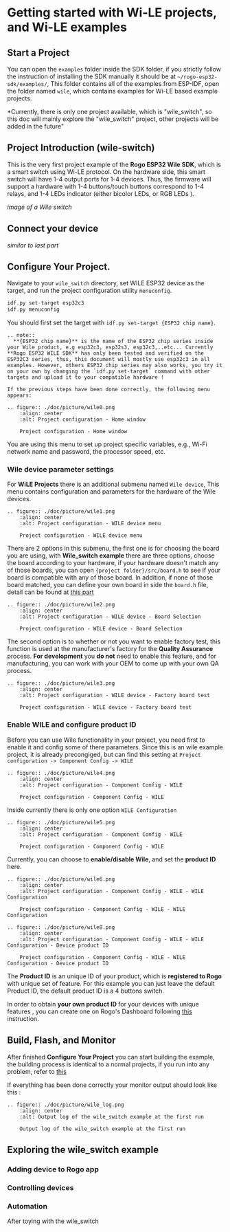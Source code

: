 # Getting started with Wi-LE projects, and Wi-LE examples 

## Start a Project
You can open the `examples` folder inside the SDK folder, if you strictly follow the instruction of installing the SDK manually it should be at `~/rogo-esp32-sdk/examples/`, This folder contains all of the examples from ESP-IDF, open the folder named `wile`, which contains examples for Wi-LE based example projects.

*Currently, there is only one project available, which is "wile_switch", so this doc will mainly explore the "wile_switch" project, other projects will be added in the future"


## Project Introduction (wile-switch)
This is the very first project example of the **Rogo ESP32 Wile SDK**, which is a smart switch using Wi-LE protocol. On the hardware side, this smart switch will have 1-4 output ports for 1-4 devices. Thus, the firmware will support a hardware with 1-4 buttons/touch buttons correspond to 1-4 relays, and 1-4 LEDs indicator (either bicolor LEDs, or RGB LEDs ).

*image of a Wile switch* 

## Connect your device
*similar to last part*

## Configure Your Project.
Navigate to your `wile_switch` directory, set WILE ESP32 device as the target, and run the project configuration utility `menuconfig`.

```c
idf.py set-target esp32c3
idf.py menuconfig
```

You should first set the target with `idf.py set-target {ESP32 chip name}`. 

```{eval-rst}
.. note::
  **{ESP32 chip name}** is the name of the ESP32 chip series inside your Wile product, e.g esp32c3, esp32s3, esp32c3,..etc... Currently **Rogo ESP32 WILE SDK** has only been tested and verified on the ESP32C3 series, thus, this document will mostly use esp32c3 in all examples. However, others ESP32 chip series may also works, you try it on your own by changing the `idf.py set-target` command with other targets and upload it to your compatible hardware !

If the previous steps have been done correctly, the following menu appears:

.. figure:: ./doc/picture/wile0.png
    :align: center
    :alt: Project configuration - Home window

    Project configuration - Home window
```
You are using this menu to set up project specific variables, e.g., Wi-Fi network name and password, the processor speed, etc.

### Wile device parameter settings  
For **WiLE Projects** there is an additional submenu named `Wile device`, This menu contains configuration and parameters for the hardware of the Wile devices. 


```{eval-rst}
.. figure:: ./doc/picture/wile1.png
    :align: center
    :alt: Project configuration - WILE device menu

    Project configuration - WILE device menu 
```

There are 2 options in this submenu, the first one is for choosing the board you are using, with **Wile_switch example** there are three options, choose the board according to your hardware, if your hardware doesn't match any of those boards, you can open `{project folder}/src/board.h` to see if your board is compatible with any of those board. In addition, if none of those board matched, you can define your own board in side the `board.h` file, detail can be found at [this part](./another-feature.md)

```{eval-rst}
.. figure:: ./doc/picture/wile2.png
    :align: center
    :alt: Project configuration - WILE device - Board Selection

    Project configuration - WILE device - Board Selection

```

The second option is to whether or not you want to enable factory test, this function is used at the manufacturer's factory for the **Quality Assurance** process. **For development** you **do not** need to enable this feature, and for manufacturing, you can work with your OEM to come up with your own QA process.     

```{eval-rst}
.. figure:: ./doc/picture/wile3.png
    :align: center
    :alt: Project configuration - WILE device - Factory board test

    Project configuration - WILE device - Factory board test

```

### Enable WILE and configure product ID

Before you can use Wile functionality in your project, you need first to enable it and config some of there parameters. Since this is an wile example project, it is already precongiged, but can find this setting at `Project configuration -> Component Config -> WILE ` 
```{eval-rst}
.. figure:: ./doc/picture/wile4.png
    :align: center
    :alt: Project configuration - Component Config - WILE

    Project configuration - Component Config - WILE

```

Inside currently there is only one option `WILE Configuration`

```{eval-rst}
.. figure:: ./doc/picture/wile5.png
    :align: center
    :alt: Project configuration - Component Config - WILE

    Project configuration - Component Config - WILE

```
Currently, you can choose to **enable/disable Wile**, and set the **product ID** here. 

```{eval-rst}
.. figure:: ./doc/picture/wile6.png
    :align: center
    :alt: Project configuration - Component Config - WILE - WILE Configuration

    Project configuration - Component Config - WILE - WILE Configuration

```

```{eval-rst}
.. figure:: ./doc/picture/wile8.png
    :align: center
    :alt: Project configuration - Component Config - WILE - WILE Configuration - Device product ID

    Project configuration - Component Config - WILE - WILE Configuration - Device product ID

```
The **Product ID** is an unique ID of your product, which is **registered to Rogo** with unique set of feature. For this example you can just leave the default Product ID, the default product ID is a 4 buttons switch. 

In order to obtain **your own product ID** for your devices with unique features , you can create one on Rogo's Dashboard following [this](https://iot.rogo.com.vn/org/docs) instruction. 


## Build, Flash, and Monitor
After finished **Configure Your Project** you can start building the example, the building process is identical to a normal projects, if you run into any problem, refer to [this](./start-project.rst)

If everything has been done correctly your monitor output should look like this :

```{eval-rst}
.. figure:: ./doc/picture/wile_log.png
    :align: center
    :alt: Output log of the wile_switch example at the first run

    Output log of the wile_switch example at the first run

```
## Exploring the wile_switch example

### Adding device to Rogo app
### Controlling devices
### Automation

After toying with the wile_switch 